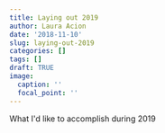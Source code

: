 ```yaml
---
title: Laying out 2019
author: Laura Acion
date: '2018-11-10'
slug: laying-out-2019
categories: []
tags: []
draft: TRUE
image:
  caption: ''
  focal_point: ''
---
```


What I'd like to accomplish during 2019